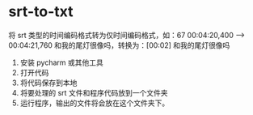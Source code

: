 # srt-to-txt
将 srt 类型的时间编码格式转为仅时间编码格式，如：67 00:04:20,400 --> 00:04:21,760 和我的尾灯很像吗，转换为：[00:02] 和我的尾灯很像吗

1. 安装 pycharm 或其他工具
2. 打开代码
3. 将代码保存到本地
4. 将要处理的 srt 文件和程序代码放到一个文件夹
5. 运行程序，输出的文件将会放在这个文件夹下。
